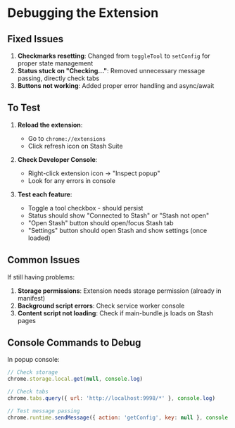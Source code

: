 # Debugging the Extension

## Fixed Issues

1. **Checkmarks resetting**: Changed from `toggleTool` to `setConfig` for proper state management
2. **Status stuck on "Checking..."**: Removed unnecessary message passing, directly check tabs
3. **Buttons not working**: Added proper error handling and async/await

## To Test

1. **Reload the extension**:
   - Go to `chrome://extensions`
   - Click refresh icon on Stash Suite
   
2. **Check Developer Console**:
   - Right-click extension icon → "Inspect popup"
   - Look for any errors in console

3. **Test each feature**:
   - Toggle a tool checkbox - should persist
   - Status should show "Connected to Stash" or "Stash not open"
   - "Open Stash" button should open/focus Stash tab
   - "Settings" button should open Stash and show settings (once loaded)

## Common Issues

If still having problems:

1. **Storage permissions**: Extension needs storage permission (already in manifest)
2. **Background script errors**: Check service worker console
3. **Content script not loading**: Check if main-bundle.js loads on Stash pages

## Console Commands to Debug

In popup console:
```javascript
// Check storage
chrome.storage.local.get(null, console.log)

// Check tabs
chrome.tabs.query({ url: 'http://localhost:9998/*' }, console.log)

// Test message passing
chrome.runtime.sendMessage({ action: 'getConfig', key: null }, console.log)
```